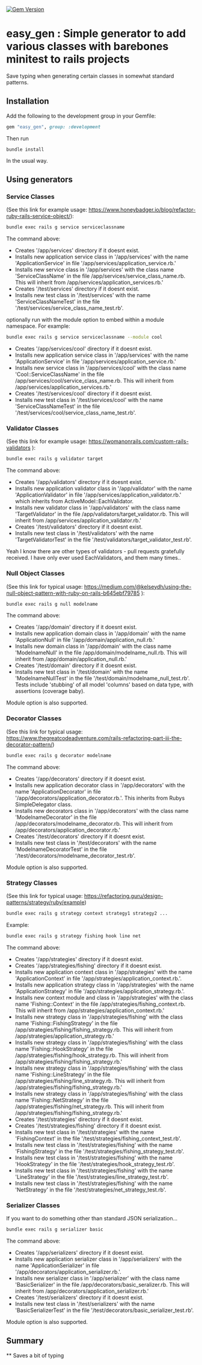 [![Gem Version](https://badge.fury.io/rb/easy_gen.svg)](https://badge.fury.io/rb/easy_gen)

# easy_gen : Simple generator to add various classes with barebones minitest to rails projects

Save typing when generating certain classes in somewhat standard patterns.

## Installation

Add the following to the development group in your Gemfile:

```ruby
gem "easy_gen", group: :development
```

Then run

```
bundle install
```

In the usual way.

## Using generators

### Service Classes
(See this link for example usage: https://www.honeybadger.io/blog/refactor-ruby-rails-service-object/):

```sh
bundle exec rails g service serviceclassname
```

The command above:

- Creates '/app/services' directory if it doesnt exist.
- Installs new application service class in '/app/services' with the name 'ApplicationService' in file '/app/services/application_service.rb.'
- Installs new service class in '/app/services' with the class name 'ServiceClassName' in the file /app/services/service_class_name.rb.  This will inherit from /app/services/application_services.rb.'
- Creates '/test/services' directory if it doesnt exist.
- Installs new test class in '/test/services' with the name 'ServiceClassNameTest' in the file '/test/services/service_class_name_test.rb'.

optionally run with the module option to embed within a module namespace.  For example:

```sh
bundle exec rails g service serviceclassname --module cool
```

- Creates '/app/services/cool' directory if it doesnt exist.
- Installs new application service class in '/app/services' with the name 'ApplicationService' in file '/app/services/application_service.rb.'
- Installs new service class in '/app/services/cool' with the class name 'Cool::ServiceClassName' in the file /app/services/cool/service_class_name.rb.  This will inherit from /app/services/application_services.rb.'
- Creates '/test/services/cool' directory if it doesnt exist.
- Installs new test class in '/test/services/cool' with the name 'ServiceClassNameTest' in the file '/test/services/cool/service_class_name_test.rb'.

### Validator Classes
(See this link for example usage: https://womanonrails.com/custom-rails-validators ):

```sh
bundle exec rails g validator target
```

The command above:

- Creates '/app/validators' directory if it doesnt exist.
- Installs new application validator class in '/app/validator' with the name 'ApplicationValidator' in file '/app/services/application_validator.rb.' which inherits from ActiveModel::EachValidator.
- Installs new validator class in '/app/validators' with the class name 'TargetValidator' in the file /app/validators/target_validator.rb.  This will inherit from /app/services/application_validator.rb.'
- Creates '/test/validators' directory if it doesnt exist.
- Installs new test class in '/test/validators' with the name 'TargetValidatorTest' in the file '/test/validators/target_validator_test.rb'.

Yeah I know there are other types of validators - pull requests gratefully received.  I have only ever used EachValidators, and them many times..

### Null Object Classes
(See this link for typical usage: https://medium.com/@kelseydh/using-the-null-object-pattern-with-ruby-on-rails-b645ebf79785 ):

```sh
bundle exec rails g null modelname
```

The command above:

- Creates '/app/domain' directory if it doesnt exist.
- Installs new application domain class in '/app/domain' with the name 'ApplicationNull' in file '/app/domain/application_null.rb.'
- Installs new domain class in '/app/domain' with the class name 'ModelnameNull' in the file /app/domain/modelname_null.rb.  This will inherit from /app/domain/application_null.rb.'
- Creates '/test/domain' directory if it doesnt exist.
- Installs new test class in '/test/domain' with the name 'ModelnameNullTest' in the file '/test/domain/modelname_null_test.rb'. Tests include 'stubbing' of all model 'columns' based on data type, with assertions (coverage baby).

Module option is also supported.

### Decorator Classes
(See this link for typical usage: https://www.thegreatcodeadventure.com/rails-refactoring-part-iii-the-decorator-pattern/)

```sh
bundle exec rails g decorator modelname
```

The command above:

- Creates '/app/decorators' directory if it doesnt exist.
- Installs new application decorator class in '/app/decorators' with the name 'ApplicationDecorator' in file '/app/decorators/application_decorator.rb.'.  This inherits from Rubys SimpleDelegator class.
- Installs new decorators class in '/app/decorators' with the class name 'ModelnameDecorator' in the file /app/decorators/modelname_decorator.rb.  This will inherit from /app/decorators/application_decorator.rb.'
- Creates '/test/decorators' directory if it doesnt exist.
- Installs new test class in '/test/decorators' with the name 'ModelnameDecoratorTest' in the file '/test/decorators/modelname_decorator_test.rb'.


Module option is also supported.

### Strategy Classes
(See this link for typical usage: https://refactoring.guru/design-patterns/strategy/ruby/example)

```sh
bundle exec rails g strategy context strategy1 strategy2 ...
```


Example:

```sh
bundle exec rails g strategy fishing hook line net
```

The command above:

- Creates '/app/strategies' directory if it doesnt exist.
- Creates '/app/strategies/fishing' directory if it doesnt exist.
- Installs new application context class in '/app/strategies' with the name 'ApplicationContext' in file '/app/strategies/application_context.rb.'.
- Installs new application strategy class in '/app/strategies' with the name 'ApplicationStrategy' in file '/app/strategies/application_strategy.rb.'.
- Installs new context module and class in '/app/strategies' with the class name 'Fishing::Context' in the file /app/strategies/fishing_context.rb.  This will inherit from /app/strategies/application_context.rb.'
- Installs new strategy class in '/app/strategies/fishing' with the class name 'Fishing::FishingStrategy' in the file /app/strategies/fishing/fishing_strategy.rb.  This will inherit from /app/strategies/application_strategy.rb.'
- Installs new strategy class in '/app/strategies/fishing' with the class name 'Fishing::HookStrategy' in the file /app/strategies/fishing/hook_strategy.rb.  This will inherit from /app/strategies/fishing/fishing_strategy.rb.'
- Installs new strategy class in '/app/strategies/fishing' with the class name 'Fishing::LineStrategy' in the file /app/strategies/fishing/line_strategy.rb.  This will inherit from /app/strategies/fishing/fishing_strategy.rb.'
- Installs new strategy class in '/app/strategies/fishing' with the class name 'Fishing::NetStrategy' in the file /app/strategies/fishing/net_strategy.rb.  This will inherit from /app/strategies/fishing/fishing_strategy.rb.'
- Creates '/test/strategies' directory if it doesnt exist.
- Creates '/test/strategies/fishing' directory if it doesnt exist.
- Installs new test class in '/test/strategies' with the name 'FishingContext' in the file '/test/strategies/fishing_context_test.rb'.
- Installs new test class in '/test/strategies/fishing' with the name 'FishingStrategy' in the file '/test/strategies/fishing_strategy_test.rb'.
- Installs new test class in '/test/strategies/fishing' with the name 'HookStrategy' in the file '/test/strategies/hook_strategy_test.rb'.
- Installs new test class in '/test/strategies/fishing' with the name 'LineStrategy' in the file '/test/strategies/line_strategy_test.rb'.
- Installs new test class in '/test/strategies/fishing' with the name 'NetStrategy' in the file '/test/strategies/net_strategy_test.rb'.

### Serializer Classes
If you want to do something other than standard JSON serialization...

```sh
bundle exec rails g serializer basic
```

The command above:

- Creates '/app/serializers' directory if it doesnt exist.
- Installs new application serializer class in '/app/serializers' with the name 'ApplicationSerializer' in file '/app/decorators/application_serializer.rb.'.
- Installs new serializer class in '/app/serializer' with the class name 'BasicSerializer' in the file /app/decorators/basic_seralizer.rb.  This will inherit from /app/decorators/application_serializer.rb.'
- Creates '/test/serializers' directory if it doesnt exist.
- Installs new test class in '/test/serializers' with the name 'BasicSerializerTest' in the file '/test/decorators/basic_serializer_test.rb'.


Module option is also supported.


## Summary
** Saves a bit of typing
